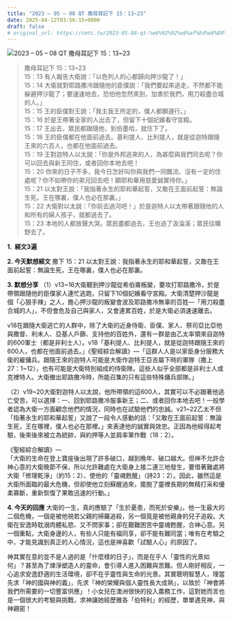 ```yaml
---
title: "2023 – 05 – 08 QT 撒母耳記下 15：13~23"
date: 2025-04-12T03:56:15+0800
draft: false
# original_url: https://cmtc.tw/2023-05-08-qt-%e6%92%92%e6%af%8d%e8%80%b3%e8%a8%98%e4%b8%8b-15%ef%bc%9a1323
---
```


![2023 – 05 – 08 QT 撒母耳記下 15：13\~23](/images/qt.jpg  "2023 – 05 – 08 QT 撒母耳記下 15：13\~23")

> 撒母耳記下 15：13\~23  
> 15：13 有人報告大衛說：「以色列人的心都歸向押沙龍了！」  
> 15：14 大衛就對耶路撒冷跟隨他的臣僕說：「我們要起來逃走，不然都不能躲避押沙龍了；要速速地去，恐怕他忽然來到，加害於我們，用刀殺盡合城的人。」  
> 15：15 王的臣僕對王說：「我主我王所定的，僕人都願遵行。」  
> 15：16 於是王帶著全家的人出去了，但留下十個妃嬪看守宮殿。  
> 15：17 王出去，眾民都跟隨他，到伯墨哈，就住下了。  
> 15：18 王的臣僕都在他面前過去。基利提人、比利提人，就是從迦特跟隨王來的六百人，也都在他面前過去。  
> 15：19 王對迦特人以太說：「你是外邦逃來的人，為甚麼與我們同去呢？你可以回去與新王同住，或者回你本地去吧！  
> 15：20 你來的日子不多，我今日怎好叫你與我們一同飄流、沒有一定的住處呢？你不如帶你的弟兄回去吧！願耶和華用慈愛誠實待你。」  
> 15：21 以太對王說：「我指著永生的耶和華起誓，又敢在王面前起誓：無論生死，王在哪裏，僕人也必在那裏。」  
> 15：22 大衛對以太說：「你前去過河吧！」於是迦特人以太帶著跟隨他的人和所有的婦人孩子，就都過去了。  
> 15：23 本地的人都放聲大哭。眾民盡都過去，王也過了汲淪溪；眾民往曠野去了。

**1.  經文3遍**

**2. 今天默想經文**
撒下 15：21 以太對王說：我指著永生的耶和華起誓，又敢在王面前起誓：無論生死，王在哪裏，僕人也必在那裏。

**3. 默想分享**
（1）v13\~16大衛聽到押沙龍從希伯崙叛變，要攻打耶路撒冷，於是帶領跟隨他的臣僕家人連忙逃跑，只留下10個妃嬪看守宮殿。大衛清楚押沙龍是個「心狠手辣」之人，擔心押沙龍的叛變會波及耶路撒冷無辜的百姓—「用刀殺盡合城的人」，不但會危及自己與家人，又會連累百姓，於是大衛必須速速離去。

v18在跟隨大衛逃亡的人群中，除了大衛的近身侍衛、臣僕、家人、祭司亞比亞他與撒督、利未人、亞基人戶篩、支持他的百姓外，還有一群是由乙太率領來自迦特的600軍士（都是非利士人）。v18「基利提人、比利提人，就是從迦特跟隨王來的600人，也都在他面前過去。」《聖經綜合解讀》—「這群人人是以家臣身分服務大衛的雇傭兵。跟隨王來的迦特人可能是大衛作迦特王亞吉屬下時的軍隊（撒上 27：1\~12），也有可能是大衛特別組成的侍衛隊。這些人似乎全部都是非利士人或克裡特人。大衛撤出耶路撒冷時，所能召集的只有這些特殊傭兵部隊。」

（2）v19\~20大衛對迦特人以太說，他所帶領的這600人，其實可以不必跟著他逃亡受苦，可以選擇：一、回到耶路撒冷服事新王；二、或者回你本地去吧！一般學者認為大衛一方面顧念他們的情況，同時也在試驗他們的忠誠。v21\~22乙太不但「指著永生的耶和華起誓」又說了一段令人感動的話：「又敢在王面前起誓：無論生死，王在哪裡，僕人也必在那裡。」來表達他的誠實與效忠。正因為他經得起考驗，後來後來被立為統帥，與約押等人並肩率軍作戰（18：2）。

《聖經綜合解讀》—  
「大衛的生命在登上寶座後出現了許多破口，越到晚年、破口越大。但神不允許合神心意的大衛晚節不保，所以允許難處在大衛身上接二連三地發生，要借著難處將大衛「修理乾淨」（約15：2）、使他的「靈魂甦醒」（詩23：2）。因此，雖然這是大衛所面臨的最大危機，但卻使他立刻蘇醒過來，擺脫了靈裡長期的無精打采和優柔寡斷，重新恢復了果敢迅速的行動。」

**4. 今天的回應**
大衛的一生，真的應驗了「生於憂患，而死於安樂」。他一生最大的二個危機，一個是被他視若父親的掃羅追殺，另一個竟是被他親身的兒子追殺。大衛在安逸時耽溺肉體私慾、又不問家事；卻在艱難困苦中靈魂甦醒，合神心意。另一個重點，大衛身邊的人，有些人只能有福同享，卻不能有難同當；唯有在考驗之中，才能見識到真正的人心情況，這也是神喜歡「試驗人心」的原因了。

神其實在意的並不是人過的是「什麼樣的日子」，而是在乎人「靈性的光景如何」？甚至為了煉淨塑造人的靈命，會引導人進入困難與苦難。但人剛好相反，一心追求安逸舒適的生活環境，卻不在乎靈性與生命的光景。其實聰明智慧人，理當先求「神的國與神的義」，先求「神的榮耀與個人靈性長大成熟」，以致於「神會將我們所需要的一切豐富供應」！小女兒在澳洲很快的投入農務工作，這對她而言也是一個很大的考驗與挑戰，求神讓她經歷雅各「伯特利」的經歷，單單遇見神，與神親密！
